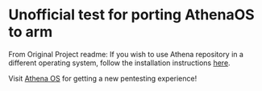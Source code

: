 # Unofficial test for porting AthenaOS to arm

From Original Project readme:
If you wish to use Athena repository in a different operating system, follow the installation instructions [here](https://www.athenaos.org/en/configuration/repositories/#installation).

Visit [Athena OS](https://www.athenaos.org) for getting a new pentesting experience!
